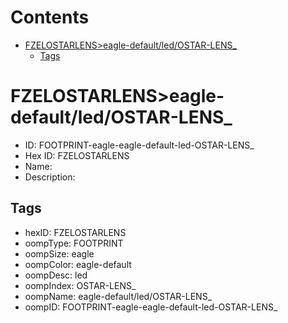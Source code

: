 



Contents
========

* [FZELOSTARLENS>eagle-default/led/OSTAR-LENS_](#fzelostarlenseagle-defaultledostar-lens_)
	* [Tags](#tags)

# FZELOSTARLENS>eagle-default/led/OSTAR-LENS_

- ID: FOOTPRINT-eagle-eagle-default-led-OSTAR-LENS_
- Hex ID: FZELOSTARLENS
- Name: 
- Description: 

## Tags

- hexID: FZELOSTARLENS
- oompType: FOOTPRINT
- oompSize: eagle
- oompColor: eagle-default
- oompDesc: led
- oompIndex: OSTAR-LENS_
- oompName: eagle-default/led/OSTAR-LENS_
- oompID: FOOTPRINT-eagle-eagle-default-led-OSTAR-LENS_
